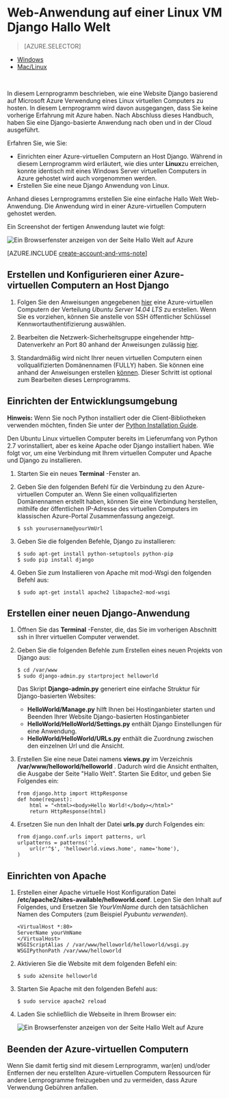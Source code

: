 <properties 
    pageTitle="Python web app mit Django auf Linux | Microsoft Azure" 
    description="Erfahren Sie, wie eine Django-basierten Web-Anwendung unter Verwendung eines Linux virtuellen Computers Azure hosten." 
    services="virtual-machines-linux" 
    documentationCenter="python" 
    authors="huguesv" 
    manager="wpickett" 
    editor=""
    tags="azure-resource-manager"/>

<tags 
    ms.service="virtual-machines-linux" 
    ms.workload="web" 
    ms.tgt_pltfrm="vm-linux" 
    ms.devlang="python" 
    ms.topic="article" 
    ms.date="11/17/2015" 
    ms.author="huvalo"/>
    
# <a name="django-hello-world-web-application-on-a-linux-vm"></a>Web-Anwendung auf einer Linux VM Django Hallo Welt

> [AZURE.SELECTOR]
- [Windows](virtual-machines-windows-classic-python-django-web-app.md)
- [Mac/Linux](virtual-machines-linux-python-django-web-app.md)

<br>

In diesem Lernprogramm beschrieben, wie eine Website Django basierend auf Microsoft Azure Verwendung eines Linux virtuellen Computers zu hosten. In diesem Lernprogramm wird davon ausgegangen, dass Sie keine vorherige Erfahrung mit Azure haben. Nach Abschluss dieses Handbuch, haben Sie eine Django-basierte Anwendung nach oben und in der Cloud ausgeführt.

Erfahren Sie, wie Sie:

* Einrichten einer Azure-virtuellen Computern an Host Django. Während in diesem Lernprogramm wird erläutert, wie dies unter **Linux**zu erreichen, konnte identisch mit eines Windows Server virtuellen Computers in Azure gehostet wird auch vorgenommen werden. 
* Erstellen Sie eine neue Django Anwendung von Linux.

Anhand dieses Lernprogramms erstellen Sie eine einfache Hallo Welt Web-Anwendung. Die Anwendung wird in einer Azure-virtuellen Computern gehostet werden.

Ein Screenshot der fertigen Anwendung lautet wie folgt:

![Ein Browserfenster anzeigen von der Seite Hallo Welt auf Azure](./media/virtual-machines-linux-python-django-web-app/mac-linux-django-helloworld-browser.png)

[AZURE.INCLUDE [create-account-and-vms-note](../../includes/create-account-and-vms-note.md)]

## <a name="creating-and-configuring-an-azure-virtual-machine-to-host-django"></a>Erstellen und Konfigurieren einer Azure-virtuellen Computern an Host Django

1. Folgen Sie den Anweisungen angegebenen [hier](virtual-machines-linux-quick-create-portal.md) eine Azure-virtuellen Computern der Verteilung *Ubuntu Server 14.04 LTS* zu erstellen.  Wenn Sie es vorziehen, können Sie anstelle von SSH öffentlicher Schlüssel Kennwortauthentifizierung auswählen.

1. Bearbeiten die Netzwerk-Sicherheitsgruppe eingehender http-Datenverkehr an Port 80 anhand der Anweisungen zulässig [hier](../virtual-network/virtual-networks-create-nsg-arm-pportal.md).

1. Standardmäßig wird nicht Ihrer neuen virtuellen Computern einen vollqualifizierten Domänennamen (FULLY) haben.  Sie können eine anhand der Anweisungen erstellen [können](virtual-machines-linux-portal-create-fqdn.md).  Dieser Schritt ist optional zum Bearbeiten dieses Lernprogramms.

## <a id="setup"> </a>Einrichten der Entwicklungsumgebung

**Hinweis:** Wenn Sie noch Python installiert oder die Client-Bibliotheken verwenden möchten, finden Sie unter der [Python Installation Guide](../python-how-to-install.md).

Den Ubuntu Linux virtuellen Computer bereits im Lieferumfang von Python 2.7 vorinstalliert, aber es keine Apache oder Django installiert haben.  Wie folgt vor, um eine Verbindung mit Ihrem virtuellen Computer und Apache und Django zu installieren.

1.  Starten Sie ein neues **Terminal** -Fenster an.
    
1.  Geben Sie den folgenden Befehl für die Verbindung zu den Azure-virtuellen Computer an.  Wenn Sie einen vollqualifizierten Domänennamen erstellt haben, können Sie eine Verbindung herstellen, mithilfe der öffentlichen IP-Adresse des virtuellen Computers im klassischen Azure-Portal Zusammenfassung angezeigt.

        $ ssh yourusername@yourVmUrl

1.  Geben Sie die folgenden Befehle, Django zu installieren:

        $ sudo apt-get install python-setuptools python-pip
        $ sudo pip install django

1.  Geben Sie zum Installieren von Apache mit mod-Wsgi den folgenden Befehl aus:

        $ sudo apt-get install apache2 libapache2-mod-wsgi


## <a name="creating-a-new-django-application"></a>Erstellen einer neuen Django-Anwendung

1.  Öffnen Sie das **Terminal** -Fenster, die, das Sie im vorherigen Abschnitt ssh in Ihrer virtuellen Computer verwendet.
    
1.  Geben Sie die folgenden Befehle zum Erstellen eines neuen Projekts von Django aus:

        $ cd /var/www
        $ sudo django-admin.py startproject helloworld

    Das Skript **Django-admin.py** generiert eine einfache Struktur für Django-basierten Websites:
    -   **HelloWorld/Manage.py** hilft Ihnen bei Hostinganbieter starten und Beenden Ihrer Website Django-basierten Hostinganbieter
    -   **HelloWorld/HelloWorld/Settings.py** enthält Django Einstellungen für eine Anwendung.
    -   **HelloWorld/HelloWorld/URLs.py** enthält die Zuordnung zwischen den einzelnen Url und die Ansicht.

1.  Erstellen Sie eine neue Datei namens **views.py** im Verzeichnis **/var/www/helloworld/helloworld** . Dadurch wird die Ansicht enthalten, die Ausgabe der Seite "Hallo Welt". Starten Sie Editor, und geben Sie Folgendes ein:
        
        from django.http import HttpResponse
        def home(request):
            html = "<html><body>Hello World!</body></html>"
            return HttpResponse(html)

1.  Ersetzen Sie nun den Inhalt der Datei **urls.py** durch Folgendes ein:

        from django.conf.urls import patterns, url
        urlpatterns = patterns('',
            url(r'^$', 'helloworld.views.home', name='home'),
        )


## <a name="setting-up-apache"></a>Einrichten von Apache

1.  Erstellen einer Apache virtuelle Host Konfiguration Datei **/etc/apache2/sites-available/helloworld.conf**. Legen Sie den Inhalt auf Folgendes, und Ersetzen Sie *YourVmName* durch den tatsächlichen Namen des Computers (zum Beispiel *Pyubuntu verwenden*).

        <VirtualHost *:80>
        ServerName yourVmName
        </VirtualHost>
        WSGIScriptAlias / /var/www/helloworld/helloworld/wsgi.py
        WSGIPythonPath /var/www/helloworld

1.  Aktivieren Sie die Website mit dem folgenden Befehl ein:

        $ sudo a2ensite helloworld

1.  Starten Sie Apache mit den folgenden Befehl aus:

        $ sudo service apache2 reload

1.  Laden Sie schließlich die Webseite in Ihrem Browser ein:

    ![Ein Browserfenster anzeigen von der Seite Hallo Welt auf Azure](./media/virtual-machines-linux-python-django-web-app/mac-linux-django-helloworld-browser.png)


## <a name="shutting-down-your-azure-virtual-machine"></a>Beenden der Azure-virtuellen Computern

Wenn Sie damit fertig sind mit diesem Lernprogramm, war(en) und/oder Entfernen der neu erstellten Azure-virtuellen Computern Ressourcen für andere Lernprogramme freizugeben und zu vermeiden, dass Azure Verwendung Gebühren anfallen.
